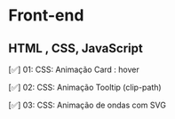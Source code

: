 # Front-end
## HTML , CSS, JavaScript

[✅] 01: CSS: Animação Card : hover

[✅] 02: CSS: Animação Tooltip (clip-path) 

[✅] 03: CSS: Animação de ondas com SVG


